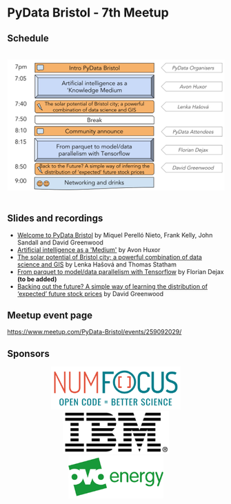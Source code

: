 # PyData Bristol - 7th Meetup

## Schedule

<p align="center">
  <img alt="schedule" src="./images/PyData_Bristol_2019_03_schedule.svg" vspace="20" widht="300"/>
</p>

## Slides and recordings

- [Welcome to PyData Bristol][slides:1] by Miquel Perelló Nieto, Frank Kelly,
  John Sandall and David Greenwood
- [Artificial intelligence as a 'Medium'][slides:2] by Avon Huxor
- [The solar potential of Bristol city; a powerful combination of data science and GIS][slides:3] by Lenka Hašová and Thomas Statham
- [From parquet to model/data parallelism with Tensorflow][slides:4] by Florian Dejax **(to be added)**
- [Backing out the future? A simple way of learning the distribution of ‘expected’ future stock prices][slides:5] by David Greenwood

[slides:1]: ./pydata_bristol_1.pdf
[slides:2]:  ./pydata_bristol_2.pdf
[slides:3]:  ./pydata_bristol_3.pdf
[slides:4]:  ./pydata_bristol_4.pdf
[slides:5]:  ./pydata_bristol_5.pdf

## Meetup event page

https://www.meetup.com/PyData-Bristol/events/259092029/

## Sponsors

<p align="center">
  <a href="https://www.numfocus.org/"><img alt='NumFocus logo' src="./images/logos/numfocus_logo.png" hspace="20" height="100"/></a>
  <a href="https://www-05.ibm.com/uk/locations/bristol.html"><img alt='IBM logo' src="./images/logos/IBM.jpg" hspace="20" height="100"/></a>
  <a href="https://www.ovoenergy.com/careers/vacancies"><img alt='ovo energy logo' src="./images/logos/ovo_energy_logo.jpg" hspace="20" height="100"/></a>
</p>
